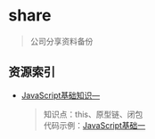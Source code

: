 # share

> 公司分享资料备份

## 资源索引

* [JavaScript基础知识—](ppt/JavaScript基础一.pptx)
  
  > 知识点：this、原型链、闭包  
  > 代码示例：[JavaScript基础一](coding/JavaScript基础一)
  